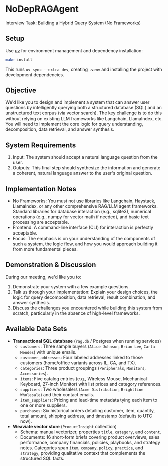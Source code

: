 # NoDepRAGAgent

Interview Task: Building a Hybrid Query System (No Frameworks)

## Setup

Use [uv](https://github.com/astral-sh/uv) for environment management and dependency installation:

```sh
make install
```

This runs `uv sync --extra dev`, creating `.venv` and installing the project with development dependencies.

## Objective

We'd like you to design and implement a system that can answer user questions by intelligently querying both a structured database (SQL) and an unstructured text corpus (via vector search). The key challenge is to do this without relying on existing LLM frameworks like Langchain, LlamaIndex, etc. You will need to implement the core logic for query understanding, decomposition, data retrieval, and answer synthesis.

## System Requirements

1. Input: The system should accept a natural language question from the user.
2. Outputs: This final step should synthesize the information and generate a coherent, natural language answer to the user's original question.

## Implementation Notes

- No Frameworks: You must not use libraries like Langchain, Haystack, LlamaIndex, or any other comprehensive RAG/LLM agent frameworks. Standard libraries for database interaction (e.g., sqlite3), numerical operations (e.g., numpy for vector math if needed), and basic text processing are acceptable.
- Frontend: A command-line interface (CLI) for interaction is perfectly acceptable.
- Focus: The emphasis is on your understanding of the components of such a system, the logic flow, and how you would approach building it from more fundamental pieces.

## Demonstration & Discussion

During our meeting, we'd like you to:

1. Demonstrate your system with a few example questions.
2. Talk us through your implementation: Explain your design choices, the logic for query decomposition, data retrieval, result combination, and answer synthesis.
3. Discuss the challenges you encountered while building this system from scratch, particularly in the absence of high-level frameworks.

## Available Data Sets

- **Transactional SQL database** (`rag.db` / Postgres when running services)  
  - `customers`: Three sample buyers (`Alice Johnson`, `Brian Lee`, `Carla Mendes`) with unique emails.  
  - `customer_addresses`: Four labeled addresses linked to those customers (home/office variants across IL, CA, and TX).  
  - `categories`: Three product groupings (`Peripherals`, `Monitors`, `Accessories`).  
  - `items`: Five catalog entries (e.g., Wireless Mouse, Mechanical Keyboard, 27-inch Monitor) with list prices and category references.  
  - `suppliers`: Two wholesalers (`Acme Distribution`, `Brightline Wholesale`) and their contact emails.  
  - `item_suppliers`: Pricing and lead-time metadata tying each item to one or more suppliers.  
  - `purchases`: Six historical orders detailing customer, item, quantity, total amount, shipping address, and timestamp (defaults to UTC now).
- **Weaviate vector store** (`ProductInsight` collection)  
  - Schema: manual vectorizer, properties `title`, `category`, and `content`.  
  - Documents: 16 short-form briefs covering product overviews, sales performance, company financials, policies, playbooks, and strategy notes. Categories span `item`, `company`, `policy`, `practice`, and `strategy`, providing qualitative context that complements the structured SQL facts.